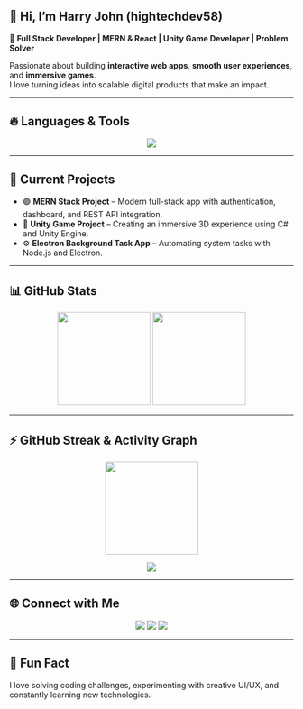 ## 💫 Hi, I’m Harry John (hightechdev58)
🚀 **Full Stack Developer | MERN & React | Unity Game Developer | Problem Solver**

Passionate about building **interactive web apps**, **smooth user experiences**, and **immersive games**.  
I love turning ideas into scalable digital products that make an impact.  

---

## 🔥 Languages & Tools  

<p align="center">
  <img src="https://skillicons.dev/icons?i=react,vue,js,ts,tailwind,sass,jquery,bootstrap,nodejs,python,django,php,laravel,wordpress,webpack,aws,mongodb,mysql,graphql,postgres,vscode,github,jest,docker" />
</p>

---

## 🧩 Current Projects
- 🟣 **MERN Stack Project** – Modern full-stack app with authentication, dashboard, and REST API integration.  
- 🧠 **Unity Game Project** – Creating an immersive 3D experience using C# and Unity Engine.  
- ⚙️ **Electron Background Task App** – Automating system tasks with Node.js and Electron.

---

## 📊 GitHub Stats

<p align="center">
  <img src="https://github-readme-stats.vercel.app/api?username=hightechdev58&show_icons=true&theme=radical" height="165">
  <img src="https://github-readme-stats.vercel.app/api/top-langs/?username=hightechdev58&layout=compact&theme=radical" height="165">
</p>

---

## ⚡ GitHub Streak & Activity Graph

<p align="center">
  <img src="https://streak-stats.demolab.com?user=hightechdev58&theme=radical&hide_border=true" height="165">
</p>

<p align="center">
  <img src="https://github-readme-activity-graph.vercel.app/graph?username=hightechdev58&bg_color=1a1b27&color=ffffff&line=ff6e96&point=f2f2f2&area=true&hide_border=true">
</p>

---

## 🌐 Connect with Me  
<p align="center">
  <a href="mailto:your-email@example.com"><img src="https://img.shields.io/badge/Gmail-D14836?style=for-the-badge&logo=gmail&logoColor=white"></a>
  <a href="https://linkedin.com/in/yourprofile"><img src="https://img.shields.io/badge/LinkedIn-0077B5?style=for-the-badge&logo=linkedin&logoColor=white"></a>
  <a href="https://discord.com/users/hightechdev58"><img src="https://img.shields.io/badge/Discord-5865F2?style=for-the-badge&logo=discord&logoColor=white"></a>
</p>

---

## 🧠 Fun Fact  
I love solving coding challenges, experimenting with creative UI/UX, and constantly learning new technologies.
